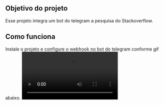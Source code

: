 
## Objetivo do projeto

Esse projeto integra um bot do telegram a pesquisa do Stackoverflow.

## Como funciona
Instale o projeto e configure o webhook no bot do telegram conforme gif abaixo.
![Tutorial de como utilizar](https://i.imgur.com/FeNC1Lv.mp4)
